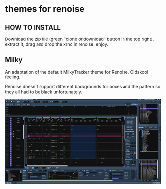 # themes for renoise

## HOW TO INSTALL

Download the zip file (green "clone or download" button in the top right), extract it, drag and drop the xrnc in renoise. enjoy.

## Milky

An adaptation of the default MilkyTracker theme for Renoise. Oldskool feeling.

Renoise doesn't support different backgrounds for boxes and the pattern so they all had to be black unfortunately.

![alt text](https://raw.githubusercontent.com/elfakyn/renoise-themes/master/screenshots/milky.PNG)

